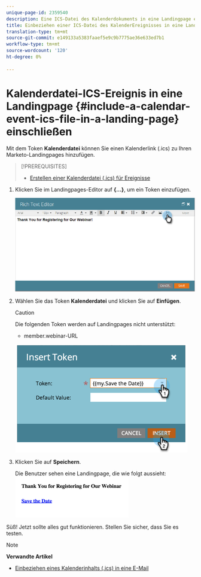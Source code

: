 ```yaml
---
unique-page-id: 2359540
description: Eine ICS-Datei des Kalenderdokuments in eine Landingpage einschließen - Marketing Docs - Produktdokumentation
title: Einbeziehen einer ICS-Datei des KalenderEreignisses in eine Landingpage
translation-type: tm+mt
source-git-commit: e149133a5383faaef5e9c9b7775ae36e633ed7b1
workflow-type: tm+mt
source-wordcount: '120'
ht-degree: 0%

---
```



# Kalenderdatei-ICS-Ereignis in eine Landingpage {#include-a-calendar-event-ics-file-in-a-landing-page} einschließen

Mit dem Token **Kalenderdatei** können Sie einen Kalenderlink (.ics) zu Ihren Marketo-Landingpages hinzufügen.

>[!PREREQUISITES]
>
>* [Erstellen einer Kalenderdatei (.ics) für Ereignisse](../../../../product-docs/email-marketing/general/functions-in-the-editor/create-a-calendar-event-ics-file.md)

>



1. Klicken Sie im Landingpages-Editor auf **{...}**, um ein Token einzufügen.

   ![](assets/image2015-7-8-17-3a51-3a29.png)

1. Wählen Sie das Token **Kalenderdatei** und klicken Sie auf **Einfügen**.

   >[!CAUTION]
   >
   >Die folgenden Token werden auf Landingpages nicht unterstützt:
   >
   >    
   >    
   >    * member.webinar-URL


   ![](assets/image2015-1-6-16-3a31-3a28.png)

1. Klicken Sie auf **Speichern**.

   Die Benutzer sehen eine Landingpage, die wie folgt aussieht:   ![](assets/image2015-1-6-16-3a42-3a51.png)

Süß! Jetzt sollte alles gut funktionieren. Stellen Sie sicher, dass Sie es testen.

>[!NOTE]
>
>**Verwandte Artikel**
>
>* [Einbeziehen eines Kalenderinhalts (.ics) in eine E-Mail](../../../../product-docs/email-marketing/general/functions-in-the-editor/include-a-calendar-event-ics-in-an-email.md)

>



